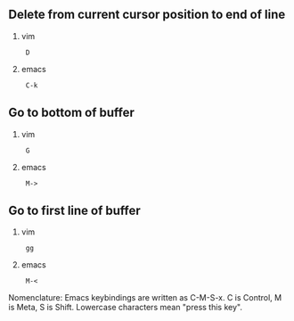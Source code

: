 Delete from current cursor position to end of line
--------------------------------------------------

1. vim

        D

1. emacs

        C-k

Go to bottom of buffer
----------------------

1. vim

        G

1. emacs

        M->

Go to first line of buffer
--------------------------

1. vim

        gg

1. emacs

        M-<
        
        
Nomenclature:
Emacs keybindings are written as C-M-S-x. C is Control, M is Meta, S is Shift. Lowercase characters mean "press this key".
